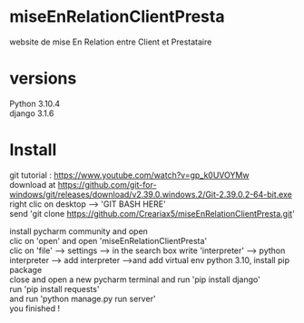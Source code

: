# miseEnRelationClientPresta
website de mise En Relation entre Client et Prestataire  

# versions
Python 3.10.4   
django 3.1.6  

# Install
git tutorial : https://www.youtube.com/watch?v=gp_k0UVOYMw  
download at https://github.com/git-for-windows/git/releases/download/v2.39.0.windows.2/Git-2.39.0.2-64-bit.exe  
right clic on desktop --> 'GIT BASH HERE'  
send 'git clone https://github.com/Creariax5/miseEnRelationClientPresta.git'  
  
install pycharm community and open  
clic on 'open' and open 'miseEnRelationClientPresta'  
clic on 'file' --> settings --> in the search box write 'interpreter' --> python interpreter --> add interpreter -->and add virtual env python 3.10, install pip package  
close and open a new pycharm terminal and run 'pip install django'  
run 'pip install requests'  
and run 'python manage.py run server'  
you finished !
